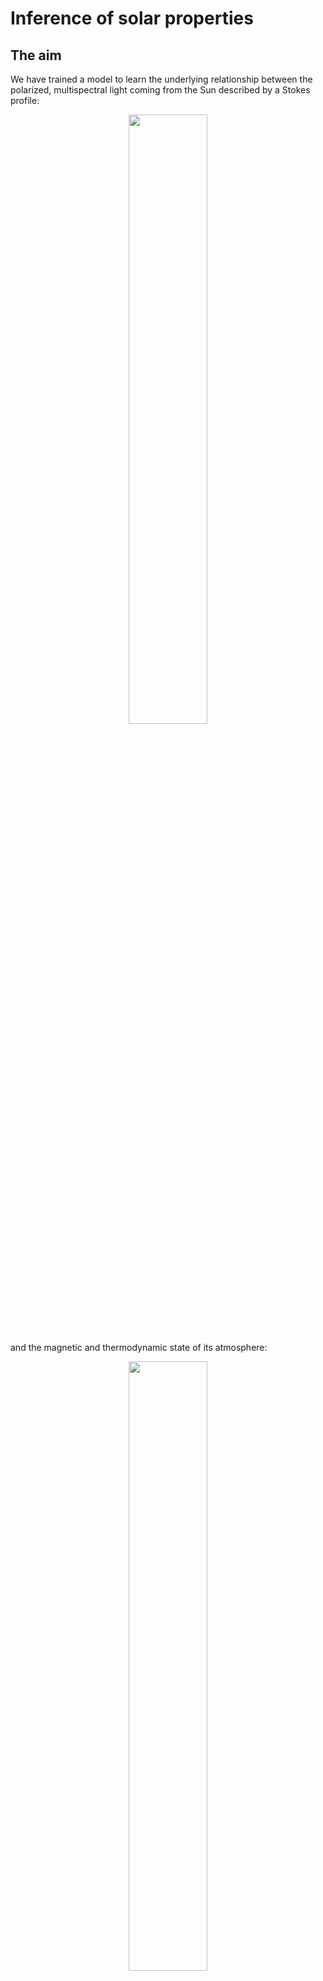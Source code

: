 # Inference of solar properties

## The aim

We have trained a model to learn the underlying relationship between the polarized, multispectral light coming from the Sun described by a Stokes profile:

<p align="center">
  <img src="https://user-images.githubusercontent.com/72736453/119956965-8cea5100-bf99-11eb-9faa-462bffbe3df3.png" width=50% height=50% />
</p>

and the magnetic and thermodynamic state of its atmosphere:

<p align="center">
  <img src="https://user-images.githubusercontent.com/72736453/119957076-aa1f1f80-bf99-11eb-90b5-d3504b0f0f74.png" width=50% height=50% />
</p>


## Current results
<p align="center">
  <img src="https://user-images.githubusercontent.com/72736453/119957399-f36f6f00-bf99-11eb-9a8a-c988bb969cbb.png" width=45% height=45% />
</p>


## The arquitecture

A encoder-decoder network is used. The input passes through a [Transformer](https://arxiv.org/abs/1706.03762v5), which calculates a latent vector based on the most important properties of the data. This vector is then used to condition a implicit representation network (a [SIREN](https://arxiv.org/abs/2006.09661) in this case).

Besides being much faster than conventional inversion techniques, this model is conceived to achieve:

1. limitless height resolution at the output (conventional methods would retrieve values at certain heights, and then interpolate between the nodes to obtain the whole stratification).
2. independency from the input spectral range (although always within the one where the training set is defined).


## Data

Four cubes corresponding to the parameters I, Q, U V, each one containing 288 x 288 pixel images at 601 wavelenghts initially, and 112 after interpolating to recover values at the wavelengths at which the satellite Hinode measures. The spectral range is 630 - 633 nm, where the Fe I duplet is located.

The atmosphere state is characterized by the quantities temperature, preassure, line-of-sight velocity, and the three cartesian components of the magnetic field. Each one is represented by 288 x 288 pixel images at 61 heights.


## Notes

Project in collaboration with @aasensio.
